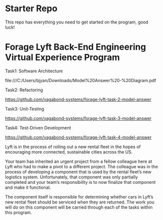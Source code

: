 # Starter Repo
This repo has everything you need to get started on the program, good luck!

# Forage Lyft Back-End Engineering Virtual Experience Program

Task1: Software Architecture 

file:///C:/Users/bjyan/Downloads/Model%20Answer%20-%20Diagram.pdf

Task2: Refactoring 

https://github.com/vagabond-systems/forage-lyft-task-2-model-answer

Task3: Unit-Testing 

https://github.com/vagabond-systems/forage-lyft-task-3-model-answer

Task4: Test-Driven Development

https://github.com/vagabond-systems/forage-lyft-task-4-model-answer


Lyft is in the process of rolling out a new rental fleet in the hopes of encouraging more connected, sustainable cities across the US.

Your team has inherited an urgent project from a fellow colleague here at Lyft who had to make a pivot to a different project. The colleague was in the process of developing a component that is used by the rental fleet’s new logistics system. Unfortunately, that component was only partially completed and your team’s responsibility is to now finalize that component and make it functional.

The component itself is responsible for determining whether cars in Lyft’s new rental fleet should be serviced when they are returned. The work you will do on this component will be carried through each of the tasks within this program.
